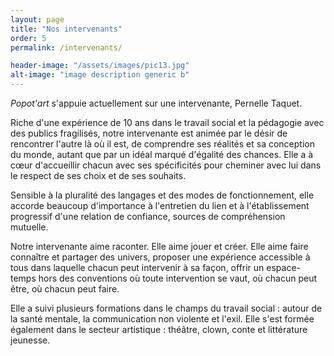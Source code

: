 ```yaml
---
layout: page
title: "Nos intervenants"
order: 5
permalink: /intervenants/

header-image: "/assets/images/pic13.jpg"
alt-image: "image description generic b"
---
```


*Popot'art* s'appuie actuellement sur une intervenante, Pernelle Taquet.

Riche d'une expérience de 10 ans dans le travail social et la pédagogie avec des publics fragilisés, notre intervenante est animée par le désir de rencontrer l'autre là où il est, de comprendre ses réalités et sa conception du monde, autant que par un idéal marqué d'égalité des chances. Elle a à cœur d'accueillir chacun avec ses spécificités pour cheminer avec lui dans le respect de ses choix et de ses souhaits.

Sensible à la pluralité des langages et des modes de fonctionnement, elle accorde beaucoup d'importance à l'entretien du lien et à l'établissement progressif d'une relation de confiance, sources de compréhension mutuelle.

Notre intervenante aime raconter. Elle aime jouer et créer. Elle aime faire connaître et partager des univers, proposer une expérience accessible à tous dans laquelle chacun peut intervenir à sa façon, offrir un espace-temps hors des conventions où toute intervention se vaut, où chacun peut être, où chacun peut faire.

Elle a suivi plusieurs formations dans le champs du travail social : autour de la santé mentale, la communication non violente et l'exil. Elle s'est formée également dans le secteur artistique : théâtre, clown, conte et littérature jeunesse.